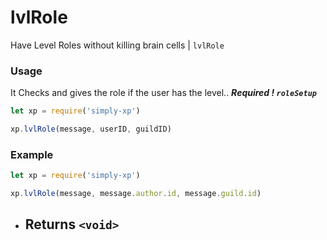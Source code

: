 # lvlRole

Have Level Roles without killing brain cells | `lvlRole`

### Usage

It Checks and gives the role if the user has the level..
**_Required ! `roleSetup`_**

```js
let xp = require('simply-xp')

xp.lvlRole(message, userID, guildID)
```

### Example

```js
let xp = require('simply-xp')

xp.lvlRole(message, message.author.id, message.guild.id)
```

- ## Returns `<void>`
